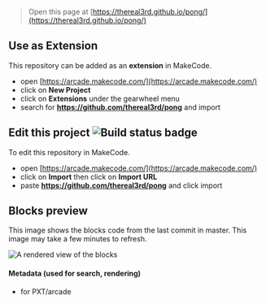  


> Open this page at [https://thereal3rd.github.io/pong/](https://thereal3rd.github.io/pong/)

## Use as Extension

This repository can be added as an **extension** in MakeCode.

* open [https://arcade.makecode.com/](https://arcade.makecode.com/)
* click on **New Project**
* click on **Extensions** under the gearwheel menu
* search for **https://github.com/thereal3rd/pong** and import

## Edit this project ![Build status badge](https://github.com/thereal3rd/pong/workflows/MakeCode/badge.svg)

To edit this repository in MakeCode.

* open [https://arcade.makecode.com/](https://arcade.makecode.com/)
* click on **Import** then click on **Import URL**
* paste **https://github.com/thereal3rd/pong** and click import

## Blocks preview

This image shows the blocks code from the last commit in master.
This image may take a few minutes to refresh.

![A rendered view of the blocks](https://github.com/thereal3rd/pong/raw/master/.github/makecode/blocks.png)

#### Metadata (used for search, rendering)

* for PXT/arcade
<script src="https://makecode.com/gh-pages-embed.js"></script><script>makeCodeRender("{{ site.makecode.home_url }}", "{{ site.github.owner_name }}/{{ site.github.repository_name }}");</script>
